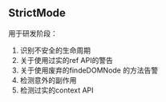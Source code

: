 ## StrictMode 
用于研发阶段：
1. 识别不安全的生命周期
2. 关于使用过实的ref API的警告
3. 关于使用废弃的findeDOMNode 的方法告警
4. 检测意外的副作用
5. 检测过实的context API
